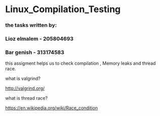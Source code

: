 # Linux_Compilation_Testing

### the tasks written by:

### Lioz elmalem - 205804693

### Bar genish - 313174583

this assigment helps us to check compilation , Memory leaks and thread race.

what is valgrind?

http://valgrind.org/

what is thread race?

https://en.wikipedia.org/wiki/Race_condition
